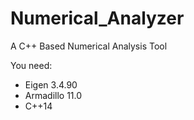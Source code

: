 # Numerical_Analyzer
A C++ Based Numerical Analysis Tool

You need:

- Eigen 3.4.90
- Armadillo 11.0
- C++14 

